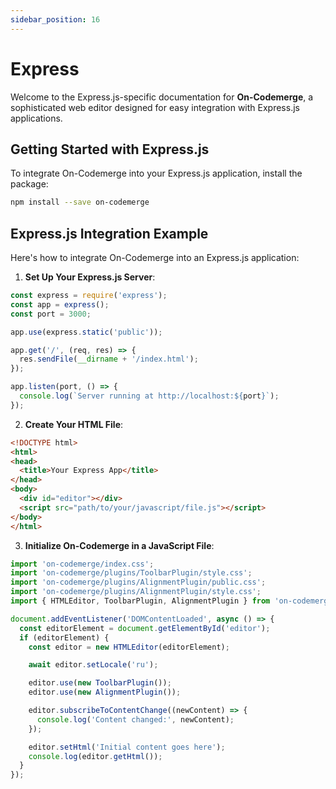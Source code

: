 ```yaml
---
sidebar_position: 16
---
```


# Express

Welcome to the Express.js-specific documentation for **On-Codemerge**, a sophisticated web editor designed for easy integration with Express.js applications.

## Getting Started with Express.js

To integrate On-Codemerge into your Express.js application, install the package:

```bash
npm install --save on-codemerge
```

## Express.js Integration Example

Here's how to integrate On-Codemerge into an Express.js application:

1. **Set Up Your Express.js Server**:

```javascript title="app.js"
const express = require('express');
const app = express();
const port = 3000;

app.use(express.static('public'));

app.get('/', (req, res) => {
  res.sendFile(__dirname + '/index.html');
});

app.listen(port, () => {
  console.log(`Server running at http://localhost:${port}`);
});
```

2. **Create Your HTML File**:

```html title="public/index.html"
<!DOCTYPE html>
<html>
<head>
  <title>Your Express App</title>
</head>
<body>
  <div id="editor"></div>
  <script src="path/to/your/javascript/file.js"></script>
</body>
</html>
```

3. **Initialize On-Codemerge in a JavaScript File**:

```javascript title="public/path/to/your/javascript/file.js"
import 'on-codemerge/index.css';
import 'on-codemerge/plugins/ToolbarPlugin/style.css';
import 'on-codemerge/plugins/AlignmentPlugin/public.css';
import 'on-codemerge/plugins/AlignmentPlugin/style.css';
import { HTMLEditor, ToolbarPlugin, AlignmentPlugin } from 'on-codemerge';

document.addEventListener('DOMContentLoaded', async () => {
  const editorElement = document.getElementById('editor');
  if (editorElement) {
    const editor = new HTMLEditor(editorElement);

    await editor.setLocale('ru');

    editor.use(new ToolbarPlugin());
    editor.use(new AlignmentPlugin());

    editor.subscribeToContentChange((newContent) => {
      console.log('Content changed:', newContent);
    });

    editor.setHtml('Initial content goes here');
    console.log(editor.getHtml());
  }
});
```
